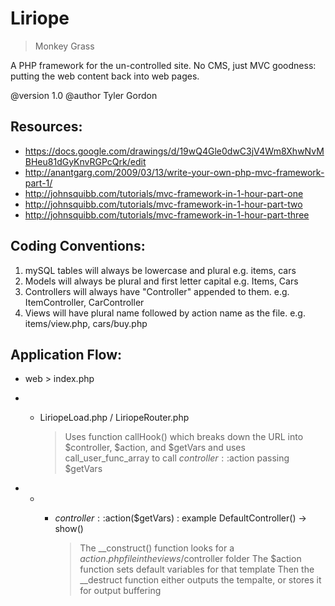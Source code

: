 # Liriope
> Monkey Grass

A PHP framework for the un-controlled site.
No CMS, just MVC goodness: putting the web content
back into web pages.

@version 1.0
@author Tyler Gordon

Resources:
--------------------------------------------------------------------------------
- https://docs.google.com/drawings/d/19wQ4Gle0dwC3jV4Wm8XhwNvMBHeu81dGyKnvRGPcQrk/edit
- http://anantgarg.com/2009/03/13/write-your-own-php-mvc-framework-part-1/
- http://johnsquibb.com/tutorials/mvc-framework-in-1-hour-part-one
- http://johnsquibb.com/tutorials/mvc-framework-in-1-hour-part-two
- http://johnsquibb.com/tutorials/mvc-framework-in-1-hour-part-three

Coding Conventions:
--------------------------------------------------------------------------------
1. mySQL tables will always be lowercase and plural e.g. items, cars
2. Models will always be plural and first letter capital e.g. Items, Cars
3. Controllers will always have "Controller" appended to them. e.g. ItemController, CarController
4. Views will have plural name followed by action name as the file. e.g. items/view.php, cars/buy.php

Application Flow:
--------------------------------------------------------------------------------
*   web > index.php
* *   LiriopeLoad.php / LiriopeRouter.php

      > Uses function callHook() which breaks down the URL into $controller, $action, and $getVars
      > and uses call_user_func_array to call $controller::$action passing $getVars

* * *   $controller::$action($getVars) : example DefaultController() -> show()

        > The __construct() function looks for a $action.php file in the views/$controller folder
        > The $action function sets default variables for that template
        > Then the __destruct function either outputs the tempalte, or stores it for output buffering
     
